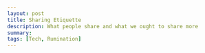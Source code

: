 ```yaml
---
layout: post
title: Sharing Etiquette
description: What people share and what we ought to share more
summary: 
tags: [Tech, Rumination]
---
```

